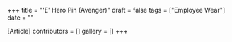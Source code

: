 +++
title = "'E' Hero Pin (Avenger)"
draft = false
tags = ["Employee Wear"]
date = ""

[Article]
contributors = []
gallery = []
+++